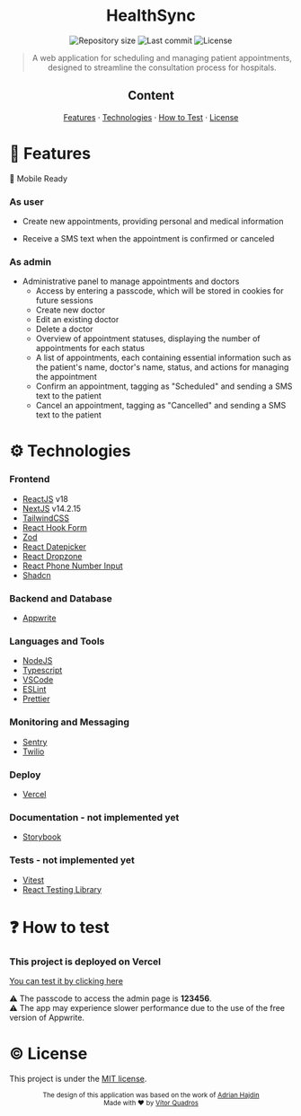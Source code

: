 <h1 align="center">HealthSync</h1>

<p align="center">
  <img alt="Repository size" src="https://img.shields.io/github/repo-size/vitorquadros/healthsync?color=darkgreen&style=plastic">
  <img alt="Last commit" src="https://img.shields.io/github/last-commit/vitorquadros/healthsync?color=darkgreen&style=plastic">
  <img alt="License" src="https://img.shields.io/github/license/vitorquadros/healthsync?color=darkgreen&style=plastic">
</p>

> <p align="center">A web application for scheduling and managing patient appointments, designed to streamline the consultation process for hospitals.</p>

<h2 align="center">Content</h2>

<p align="center">
<a href="#rocket-features">Features</a>
·
<a href="#gear-technologies">Technologies</a>
·
<a href="#question-how-to-test">How to Test</a>
·
<a href="#copyright-license">License</a>
</p>

# :rocket: Features

:iphone: Mobile Ready

### As user

- Create new appointments, providing personal and medical information

- Receive a SMS text when the appointment is confirmed or canceled

### As admin

- Administrative panel to manage appointments and doctors
  - Access by entering a passcode, which will be stored in cookies for future sessions
  - Create new doctor
  - Edit an existing doctor
  - Delete a doctor
  - Overview of appointment statuses, displaying the number of appointments for each status
  - A list of appointments, each containing essential information such as the patient's name, doctor's name, status, and actions for managing the appointment
  - Confirm an appointment, tagging as "Scheduled" and sending a SMS text to the patient
  - Cancel an appointment, tagging as "Cancelled" and sending a SMS text to the patient

# :gear: Technologies

### Frontend

- [ReactJS](https://github.com/facebook/react) v18
- [NextJS](https://github.com/vercel/next.js) v14.2.15
- [TailwindCSS](https://github.com/tailwindlabs/tailwindcss)
- [React Hook Form](https://github.com/react-hook-form/react-hook-form)
- [Zod](https://github.com/colinhacks/zod)
- [React Datepicker](https://github.com/Hacker0x01/react-datepicker)
- [React Dropzone](https://github.com/react-dropzone/react-dropzone)
- [React Phone Number Input](https://gitlab.com/catamphetamine/react-phone-number-input)
- [Shadcn](https://github.com/shadcn/ui)

### Backend and Database

- [Appwrite](https://github.com/appwrite/appwrite)

### Languages and Tools

- [NodeJS](https://github.com/nodejs)
- [Typescript](https://github.com/microsoft/TypeScript)
- [VSCode](https://github.com/microsoft/vscode)
- [ESLint](https://github.com/eslint/eslint)
- [Prettier](https://github.com/prettier/prettier)

### Monitoring and Messaging

- [Sentry](https://github.com/getsentry/sentry)
- [Twilio](https://github.com/twilio/twilio-node)

### Deploy

- [Vercel](https://github.com/vercel/vercel)

### Documentation - not implemented yet

- [Storybook](https://github.com/storybookjs/storybook)

### Tests - not implemented yet

- [Vitest](https://github.com/vitest-dev/vitest)
- [React Testing Library](https://github.com/testing-library/react-testing-library)

# :question: How to test

### This project is deployed on Vercel

[You can test it by clicking here](https://healthsync-seven.vercel.app/)

:warning: The passcode to access the admin page is <strong>123456</strong>.
<br>
:warning: The app may experience slower performance due to the use of the free version of Appwrite.

# :copyright: License

This project is under the [MIT license](./LICENSE).

<p align="center">
<sub>The design of this application was based on the work of <a href="https://www.linkedin.com/in/adrianhajdin/">Adrian Hajdin</a></sub>
<br>
<sub>Made with ❤︎ by <a href="https://github.com/vitorquadros">Vítor Quadros</a></sub>
</p>
